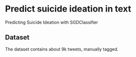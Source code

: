 # Predict suicide ideation in text
 Predicting Suicide Ideation with SGDClassifier

## Dataset
The dataset contains about 9k tweets, manually tagged.


